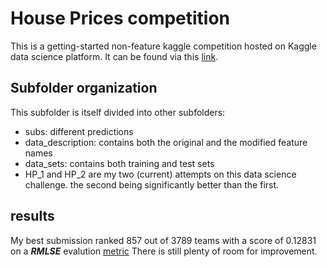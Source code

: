 # House Prices competition
This is a getting-started non-feature kaggle competition hosted on Kaggle data science platform. It can be found via this [link](https://www.kaggle.com/competitions/house-prices-advanced-regression-techniques/overview).

## Subfolder organization
This subfolder is itself divided into other subfolders:
* subs: different predictions
* data_description: contains both the original and the modified feature names
* data_sets: contains both training and test sets
* HP_1 and HP_2 are my two (current) attempts on this data science challenge.
the second being significantly better than the first.

## results
My best submission ranked 857 out of 3789 teams with a score of 0.12831 on a ***RMLSE*** evalution [metric](https://www.kaggle.com/competitions/house-prices-advanced-regression-techniques/overview/evaluation) There is still plenty of room for improvement.
